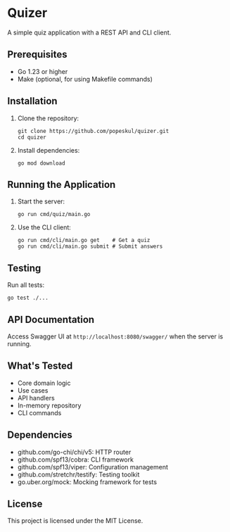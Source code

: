 # Quizer

A simple quiz application with a REST API and CLI client.

## Prerequisites

- Go 1.23 or higher
- Make (optional, for using Makefile commands)

## Installation

1. Clone the repository:
   ```
   git clone https://github.com/popeskul/quizer.git
   cd quizer
   ```

2. Install dependencies:
   ```
   go mod download
   ```

## Running the Application

1. Start the server:
   ```
   go run cmd/quiz/main.go
   ```

2. Use the CLI client:
   ```
   go run cmd/cli/main.go get    # Get a quiz
   go run cmd/cli/main.go submit # Submit answers
   ```

## Testing

Run all tests:
```
go test ./...
```

## API Documentation

Access Swagger UI at `http://localhost:8080/swagger/` when the server is running.

## What's Tested

- Core domain logic
- Use cases
- API handlers
- In-memory repository
- CLI commands

## Dependencies

- github.com/go-chi/chi/v5: HTTP router
- github.com/spf13/cobra: CLI framework
- github.com/spf13/viper: Configuration management
- github.com/stretchr/testify: Testing toolkit
- go.uber.org/mock: Mocking framework for tests

## License

This project is licensed under the MIT License.